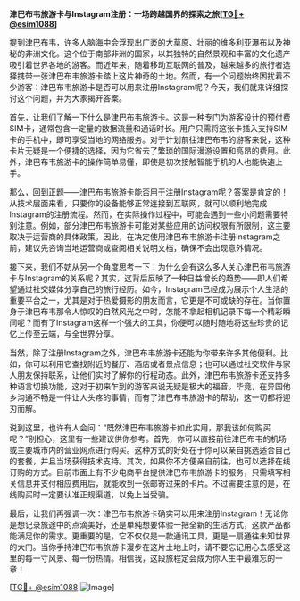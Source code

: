**津巴布韦旅游卡与Instagram注册：一场跨越国界的探索之旅[[TG💪+ @esim1088](https://t.me/s/esim1088)]**

提到津巴布韦，许多人脑海中会浮现出广袤的大草原、壮丽的维多利亚瀑布以及神秘的非洲文化。这个位于南部非洲的国家，以其独特的自然景观和丰富的文化遗产吸引着世界各地的游客。而近年来，随着移动互联网的普及，越来越多的旅行者选择携带一张津巴布韦旅游卡踏上这片神奇的土地。然而，有一个问题始终困扰着不少游客：津巴布韦旅游卡是否可以用来注册Instagram呢？今天，我们就来详细探讨这个问题，并为大家揭开答案。

首先，让我们了解一下什么是津巴布韦旅游卡。这是一种专门为游客设计的预付费SIM卡，通常包含一定量的数据流量和通话时长。用户只需将这张卡插入支持SIM卡的手机中，即可享受当地的网络服务。对于计划前往津巴布韦的游客来说，这种卡片无疑是一个便捷的选择，因为它省去了繁琐的国际漫游设置和高昂的费用。此外，津巴布韦旅游卡的操作简单易懂，即使是初次接触智能手机的人也能快速上手。

那么，回到正题——津巴布韦旅游卡能否用于注册Instagram呢？答案是肯定的！从技术层面来看，只要你的设备能够正常连接到互联网，就可以顺利地完成Instagram的注册流程。然而，在实际操作过程中，可能会遇到一些小问题需要特别注意。例如，部分津巴布韦旅游卡可能对某些应用的访问权限有所限制，这主要取决于运营商的具体政策。因此，在决定使用津巴布韦旅游卡注册Instagram之前，建议先咨询当地运营商或查阅相关说明文档，确保不会出现意外情况。

接下来，我们不妨从另一个角度思考一下：为什么会有这么多人关心津巴布韦旅游卡与Instagram的关系呢？其实，这背后反映了一种日益增长的趋势——即人们希望通过社交媒体分享自己的旅行经历。如今，Instagram已经成为展示个人生活的重要平台之一，尤其是对于热爱摄影的朋友而言，它更是不可或缺的存在。当你置身于津巴布韦那令人惊叹的自然风光之中时，怎能不拿起相机记录下每一个精彩瞬间呢？而有了Instagram这样一个强大的工具，你便可以随时随地将这些珍贵的记忆上传至云端，与全世界分享。

当然，除了注册Instagram之外，津巴布韦旅游卡还能为你带来许多其他便利。比如，你可以利用它查找附近的餐厅、酒店或者景点信息；也可以通过社交软件与家人朋友保持联系，让他们实时了解你的行程动态。此外，津巴布韦旅游卡还支持多种语言切换功能，这对于初来乍到的游客来说无疑是极大的福音。毕竟，在异国他乡沟通不畅是一件让人头疼的事情，而有了津巴布韦旅游卡的帮助，这一切都将迎刃而解。

说到这里，也许有人会问：“既然津巴布韦旅游卡如此实用，那我该如何购买呢？”别担心，这里有一些建议供你参考。首先，你可以直接前往津巴布韦的机场或主要城市内的营业网点进行购买。这种方式的好处在于你可以亲自挑选适合自己的套餐，并且当场获得技术支持。其次，如果你不方便亲自前往，也可以选择在线订购的方式。目前市面上有不少电商平台提供津巴布韦旅游卡的服务，只需填写相关信息并支付相应费用后，就能收到一张邮寄过来的卡片。不过需要注意的是，在线购买时一定要认准正规渠道，以免上当受骗。

最后，让我们再强调一次：津巴布韦旅游卡确实可以用来注册Instagram！无论你是想记录旅途中的点滴美好，还是单纯想要体验一把全新的生活方式，这款产品都能满足你的需求。更重要的是，它不仅仅是一款通讯工具，更是一扇通往未知世界的大门。当你手持津巴布韦旅游卡漫步在这片土地上时，请不要忘记用心去感受这里的每一寸风景、每一份热情。相信我，这段旅程定会成为你人生中最难忘的一章！

[[TG💪+ @esim1088](https://t.me/s/esim1088) ![Image](https://i.postimg.cc/4NQfJmqS/Snipaste-2025-05-13-00-14-12.png)]
